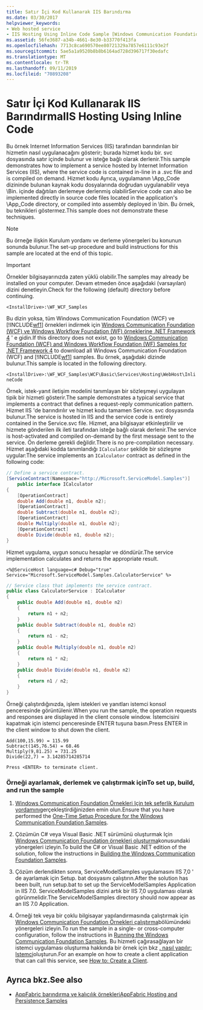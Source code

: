 ```yaml
---
title: Satır İçi Kod Kullanarak IIS Barındırma
ms.date: 03/30/2017
helpviewer_keywords:
- Web hosted service
- IIS Hosting Using Inline Code Sample [Windows Communication Foundation]
ms.assetid: 56fe3687-a34b-4661-8e30-b33770f413fa
ms.openlocfilehash: 7713c8ca690570ee80721329a7857e6111c93e2f
ms.sourcegitcommit: 5ae5a1a9520b8b8b6164ad728d396717f30edafc
ms.translationtype: MT
ms.contentlocale: tr-TR
ms.lasthandoff: 09/11/2019
ms.locfileid: "70893208"
---
```

# <a name="iis-hosting-using-inline-code"></a><span data-ttu-id="37467-102">Satır İçi Kod Kullanarak IIS Barındırma</span><span class="sxs-lookup"><span data-stu-id="37467-102">IIS Hosting Using Inline Code</span></span>

<span data-ttu-id="37467-103">Bu örnek Internet Information Services (IIS) tarafından barındırılan bir hizmetin nasıl uygulanacağını gösterir; burada hizmet kodu bir. svc dosyasında satır içinde bulunur ve isteğe bağlı olarak derlenir.</span><span class="sxs-lookup"><span data-stu-id="37467-103">This sample demonstrates how to implement a service hosted by Internet Information Services (IIS), where the service code is contained in-line in a .svc file and is compiled on demand.</span></span> <span data-ttu-id="37467-104">Hizmet kodu Ayrıca, uygulamanın \App_Code dizininde bulunan kaynak kodu dosyalarında doğrudan uygulanabilir veya \Bin. içinde dağıtılan derlemeye derlenmiş olabilir</span><span class="sxs-lookup"><span data-stu-id="37467-104">Service code can also be implemented directly in source code files located in the application's \App_Code directory, or compiled into assembly deployed in \bin.</span></span> <span data-ttu-id="37467-105">Bu örnek, bu teknikleri göstermez.</span><span class="sxs-lookup"><span data-stu-id="37467-105">This sample does not demonstrate these techniques.</span></span>

> [!NOTE]
> <span data-ttu-id="37467-106">Bu örneğe ilişkin Kurulum yordamı ve derleme yönergeleri bu konunun sonunda bulunur.</span><span class="sxs-lookup"><span data-stu-id="37467-106">The set-up procedure and build instructions for this sample are located at the end of this topic.</span></span>

> [!IMPORTANT]
> <span data-ttu-id="37467-107">Örnekler bilgisayarınızda zaten yüklü olabilir.</span><span class="sxs-lookup"><span data-stu-id="37467-107">The samples may already be installed on your computer.</span></span> <span data-ttu-id="37467-108">Devam etmeden önce aşağıdaki (varsayılan) dizini denetleyin.</span><span class="sxs-lookup"><span data-stu-id="37467-108">Check for the following (default) directory before continuing.</span></span>
>
> `<InstallDrive>:\WF_WCF_Samples`
>
> <span data-ttu-id="37467-109">Bu dizin yoksa, tüm Windows Communication Foundation (WCF) ve [!INCLUDE[wf1](../../../../includes/wf1-md.md)] örnekleri indirmek için [Windows Communication Foundation (WCF) ve Windows Workflow Foundation (WF) örneklerine .NET Framework 4](https://go.microsoft.com/fwlink/?LinkId=150780) ' e gidin.</span><span class="sxs-lookup"><span data-stu-id="37467-109">If this directory does not exist, go to [Windows Communication Foundation (WCF) and Windows Workflow Foundation (WF) Samples for .NET Framework 4](https://go.microsoft.com/fwlink/?LinkId=150780) to download all Windows Communication Foundation (WCF) and [!INCLUDE[wf1](../../../../includes/wf1-md.md)] samples.</span></span> <span data-ttu-id="37467-110">Bu örnek, aşağıdaki dizinde bulunur.</span><span class="sxs-lookup"><span data-stu-id="37467-110">This sample is located in the following directory.</span></span>
>
> `<InstallDrive>:\WF_WCF_Samples\WCF\Basic\Services\Hosting\WebHost\InlineCode`

<span data-ttu-id="37467-111">Örnek, istek-yanıt iletişim modelini tanımlayan bir sözleşmeyi uygulayan tipik bir hizmeti gösterir.</span><span class="sxs-lookup"><span data-stu-id="37467-111">The sample demonstrates a typical service that implements a contract that defines a request-reply communication pattern.</span></span> <span data-ttu-id="37467-112">Hizmet IIS 'de barındırılır ve hizmet kodu tamamen Service. svc dosyasında bulunur.</span><span class="sxs-lookup"><span data-stu-id="37467-112">The service is hosted in IIS and the service code is entirely contained in the Service.svc file.</span></span> <span data-ttu-id="37467-113">Hizmet, ana bilgisayar etkinleştirilir ve hizmete gönderilen ilk ileti tarafından isteğe bağlı olarak derlenir.</span><span class="sxs-lookup"><span data-stu-id="37467-113">The service is host-activated and compiled on-demand by the first message sent to the service.</span></span> <span data-ttu-id="37467-114">Ön derleme gerekli değildir.</span><span class="sxs-lookup"><span data-stu-id="37467-114">There is no pre-compilation necessary.</span></span> <span data-ttu-id="37467-115">Hizmet aşağıdaki kodda tanımlandığı `ICalculator` şekilde bir sözleşme uygular:</span><span class="sxs-lookup"><span data-stu-id="37467-115">The service implements an `ICalculator` contract as defined in the following code:</span></span>

```csharp
// Define a service contract.
[ServiceContract(Namespace="http://Microsoft.ServiceModel.Samples")]
    public interface ICalculator
{
    [OperationContract]
    double Add(double n1, double n2);
    [OperationContract]
    double Subtract(double n1, double n2);
    [OperationContract]
    double Multiply(double n1, double n2);
    [OperationContract]
    double Divide(double n1, double n2);
}
```

<span data-ttu-id="37467-116">Hizmet uygulama, uygun sonucu hesaplar ve döndürür.</span><span class="sxs-lookup"><span data-stu-id="37467-116">The service implementation calculates and returns the appropriate result.</span></span>

`<%@ServiceHost language=c# Debug="true" Service="Microsoft.ServiceModel.Samples.CalculatorService" %>`

```csharp
// Service class that implements the service contract.
public class CalculatorService : ICalculator
{
    public double Add(double n1, double n2)
    {
        return n1 + n2;
    }
    public double Subtract(double n1, double n2)
    {
        return n1 - n2;
    }
    public double Multiply(double n1, double n2)
    {
        return n1 * n2;
    }
    public double Divide(double n1, double n2)
    {
        return n1 / n2;
    }
}
```

<span data-ttu-id="37467-117">Örneği çalıştırdığınızda, işlem istekleri ve yanıtları istemci konsol penceresinde görüntülenir.</span><span class="sxs-lookup"><span data-stu-id="37467-117">When you run the sample, the operation requests and responses are displayed in the client console window.</span></span> <span data-ttu-id="37467-118">İstemcisini kapatmak için istemci penceresinde ENTER tuşuna basın.</span><span class="sxs-lookup"><span data-stu-id="37467-118">Press ENTER in the client window to shut down the client.</span></span>

```console
Add(100,15.99) = 115.99
Subtract(145,76.54) = 68.46
Multiply(9,81.25) = 731.25
Divide(22,7) = 3.14285714285714

Press <ENTER> to terminate client.
```

### <a name="to-set-up-build-and-run-the-sample"></a><span data-ttu-id="37467-119">Örneği ayarlamak, derlemek ve çalıştırmak için</span><span class="sxs-lookup"><span data-stu-id="37467-119">To set up, build, and run the sample</span></span>

1. <span data-ttu-id="37467-120">[Windows Communication Foundation Örnekleri Için tek seferlik Kurulum yordamını](../../../../docs/framework/wcf/samples/one-time-setup-procedure-for-the-wcf-samples.md)gerçekleştirdiğinizden emin olun.</span><span class="sxs-lookup"><span data-stu-id="37467-120">Ensure that you have performed the [One-Time Setup Procedure for the Windows Communication Foundation Samples](../../../../docs/framework/wcf/samples/one-time-setup-procedure-for-the-wcf-samples.md).</span></span>

2. <span data-ttu-id="37467-121">Çözümün C# veya Visual Basic .NET sürümünü oluşturmak Için [Windows Communication Foundation örnekleri oluşturma](../../../../docs/framework/wcf/samples/building-the-samples.md)konusundaki yönergeleri izleyin.</span><span class="sxs-lookup"><span data-stu-id="37467-121">To build the C# or Visual Basic .NET edition of the solution, follow the instructions in [Building the Windows Communication Foundation Samples](../../../../docs/framework/wcf/samples/building-the-samples.md).</span></span>

3. <span data-ttu-id="37467-122">Çözüm derlendikten sonra, ServiceModelSamples uygulamasını IIS 7,0 ' de ayarlamak için Setup. bat dosyasını çalıştırın.</span><span class="sxs-lookup"><span data-stu-id="37467-122">After the solution has been built, run setup.bat to set up the ServiceModelSamples Application in IIS 7.0.</span></span> <span data-ttu-id="37467-123">ServiceModelSamples dizini artık bir IIS 7,0 uygulaması olarak görünmelidir.</span><span class="sxs-lookup"><span data-stu-id="37467-123">The ServiceModelSamples directory should now appear as an IIS 7.0 Application.</span></span>

4. <span data-ttu-id="37467-124">Örneği tek veya bir çoklu bilgisayar yapılandırmasında çalıştırmak için [Windows Communication Foundation Örnekleri çalıştırma](../../../../docs/framework/wcf/samples/running-the-samples.md)bölümündeki yönergeleri izleyin.</span><span class="sxs-lookup"><span data-stu-id="37467-124">To run the sample in a single- or cross-computer configuration, follow the instructions in [Running the Windows Communication Foundation Samples](../../../../docs/framework/wcf/samples/running-the-samples.md).</span></span> <span data-ttu-id="37467-125">Bu hizmeti çağırasağlayan bir istemci uygulaması oluşturma hakkında bir örnek için bkz [. nasıl yapılır: Istemci](../../../../docs/framework/wcf/how-to-create-a-wcf-client.md)oluşturun.</span><span class="sxs-lookup"><span data-stu-id="37467-125">For an example on how to create a client application that can call this service, see [How to: Create a Client](../../../../docs/framework/wcf/how-to-create-a-wcf-client.md).</span></span>

## <a name="see-also"></a><span data-ttu-id="37467-126">Ayrıca bkz.</span><span class="sxs-lookup"><span data-stu-id="37467-126">See also</span></span>

- [<span data-ttu-id="37467-127">AppFabric barındırma ve kalıcılık örnekleri</span><span class="sxs-lookup"><span data-stu-id="37467-127">AppFabric Hosting and Persistence Samples</span></span>](https://go.microsoft.com/fwlink/?LinkId=193961)
